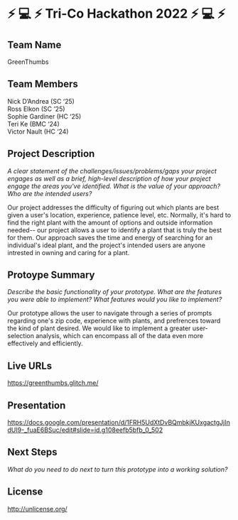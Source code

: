 # :zap: :computer: :zap: Tri-Co Hackathon 2022 :zap: :computer: :zap:


## Team Name

GreenThumbs

## Team Members

Nick D’Andrea (SC ‘25) \
Ross Elkon (SC ‘25) \
Sophie Gardiner (HC ‘25) \
Teri Ke (BMC ‘24) \
Victor Nault (HC ‘24) 


## Project Description

*A clear statement of the challenges/issues/problems/gaps your project engages as well as a brief, high-level description of how your project engage the areas you've identified. What is the value of your approach? Who are the intended users?*

Our project addresses the difficulty of figuring out which plants are best given a user's location, experience, patience level, etc. Normally, it's hard to find the right plant with the amount of options and outside information needed-- our project allows a user to identify a plant that is truly the best for them. Our approach saves the time and energy of searching for an individual's ideal plant, and the project's intended users are anyone intrested in owning and caring for a plant.

## Protoype Summary

*Describe the basic functionality of your prototype. What are the features you were able to implement? What features would you like to implement?*

Our prototype allows the user to navigate through a series of prompts regarding one's zip code, experience with plants, and prefrences toward the kind of plant desired. We would like to implement a greater user-selection analysis, which can encompass all of the data even more effectively and efficiently. 

## Live URLs

https://greenthumbs.glitch.me/

## Presentation

https://docs.google.com/presentation/d/1FRH5UdXtDvBQmbkjKUxgactgJjIndUI9-_fuaE6BSuc/edit#slide=id.g108eefb5bfb_0_502

## Next Steps

*What do you need to do next to turn this prototype into a working solution?*

## License

http://unlicense.org/
